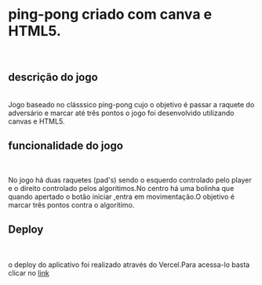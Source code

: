 # ping-pong criado com canva e HTML5.
<br>

## descrição do jogo
<br>
Jogo baseado no clásssico ping-pong cujo o objetivo é passar a raquete do adversário e marcar até três pontos
o jogo foi desenvolvido utilizando canvas e HTML5.

## funcionalidade do jogo
<br>
<p>No jogo há duas raquetes (pad's) sendo o esquerdo controlado pelo player e o direito controlado pelos algoritimos.No centro há
uma bolinha que quando apertado o botão iniciar ,entra em movimentação.O objetivo é marcar três pontos contra o algoritimo. </p>

## Deploy
<br>
<br> 
o deploy do aplicativo foi realizado através do Vercel.Para acessa-lo basta clicar no <a href="ping-pong-amber.vercel.app"> link<a/>
<br>
